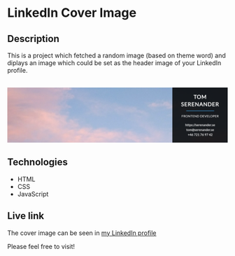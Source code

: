 # LinkedIn Cover Image

## Description
This is a project which fetched a random image (based on theme word) and diplays an image which could be set as the header image of your LinkedIn profile.
  
<br/>
<img src="cover-image.png" alt="Screenshot." width="800px"/>

## Technologies
- HTML
- CSS
- JavaScript

## Live link
The cover image can be seen in 
[my LinkedIn profile](https://www.linkedin.com/in/tom-serenander/)

Please feel free to visit!

